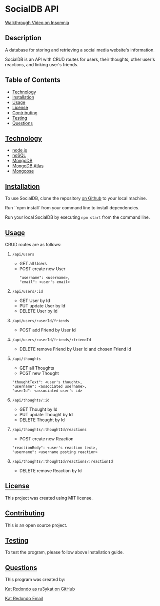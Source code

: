 # SocialDB API

[Walkthrough Video on Insomnia](https://drive.google.com/file/d/1H-LF0WUhyX4z00SVr_Vnvv3R1s3VtOQh/view?usp=drivesdk)

## Description

A database for storing and retrieving a social media website's information.

SocialDB is an API with CRUD routes for users, their thoughts, other user's reactions, and linking user's friends.

## Table of Contents

- [Technology](#technology)
- [Installation](#installation)
- [Usage](#usage)
- [License](#license)
- [Contributing](#contributing)
- [Testing](#testing)
- [Questions](#questions)

## [Technology](#technology)

- [node.js](https://nodejs.dev/)
- [noSQL](https://dev.mysql.com/doc/mysql-installation-excerpt/5.7/en/)
- [MongoDB](https://expressjs.com/)
- [MongoDB Atlas](https://www.npmjs.com/package/express-session)
- [Mongoose](https://www.npmjs.com/package/connect-session-sequelize)

## [Installation](#installation)

To use SocialDB, clone the repository [on Github](https://github.com/RU3YKat/socialDB) to your local machine.

Run ``npm install` from your command line to install dependencies.

Run your local SocialDB by executing `npm start` from the command line.

## [Usage](#usage)

CRUD routes are as follows:

1. `/api/users`

   - GET all Users
   - POST create new User
     ```
     "username": <username>,
     "email": <user's email>
     ```

2. `/api/users/:id`

   - GET User by Id
   - PUT update User by Id
   - DELETE User by Id

3. `/api/users/:userId/friends`

   - POST add Friend by User Id

4. `/api/users/:userId/friends/:friendId`

   - DELETE remove Friend by User Id and chosen Friend Id

5. `/api/thoughts`

   - GET all Thoughts
   - POST new Thought

   ```
   "thoughtText": <user's thought>,
   "username": <associated username>,
   "userId": <associated user's id>
   ```

6. `/api/thoughts/:id`

   - GET Thought by Id
   - PUT update Thought by Id
   - DELETE Thought by Id

7. `/api/thoughts/:thoughtId/reactions`

   - POST create new Reaction

   ```
   "reactionBody": <user's reaction text>,
   "username": <username posting reaction>
   ```

8. `/api/thoughts/:thoughtId/reactions/:reactionId`

   - DELETE remove Reaction by Id

## [License](#license)

This project was created using MIT license.

## [Contributing](#contributing)

This is an open source project.

## [Testing](#testing)

To test the program, please follow above Installation guide.

## [Questions](#questions)

This program was created by:<br>

[Kat Redondo as ru3ykat on GitHub](https://github.com/RU3YKat)

[Kat Redondo Email](mailto:ru3ykat@gmail.com)
